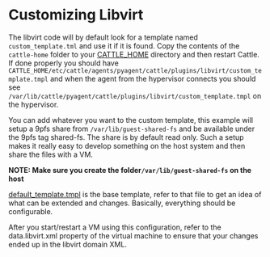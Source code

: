 Customizing Libvirt
===================

The libvirt code will by default look for a template named `custom_template.tml` and use it if it is found.  Copy the contents of the `cattle-home` folder to your [CATTLE_HOME][1] directory and then restart Cattle.  If done properly you should have `CATTLE_HOME/etc/cattle/agents/pyagent/cattle/plugins/libvirt/custom_template.tmpl` and when the agent from the hypervisor connects you should see `/var/lib/cattle/pyagent/cattle/plugins/libvirt/custom_template.tmpl` on the hypervisor.

You can add whatever you want to the custom template, this example will setup a 9pfs share from `/var/lib/guest-shared-fs` and be available under the 9pfs tag shared-fs.  The share is by default read only.  Such a setup makes it really easy to develop something on the host system and then share the files with a VM.

**NOTE: Make sure you create the folder`/var/lib/guest-shared-fs` on the host**

[default_template.tmpl][2] is the base template, refer to that file to get an idea of what can be extended and changes.  Basically, everything should be configurable.

After you start/restart a VM using this configuration, refer to the data.libvirt.xml property of the virtual machine to ensure that your changes ended up in the libvirt domain XML.

  [1]: http://docs.cattle.io/en/latest/config/cattle-home.html
  [2]: https://github.com/cattleio/cattle/blob/master/code/agent/src/agents/pyagent/cattle/plugins/libvirt/default_template.tmpl